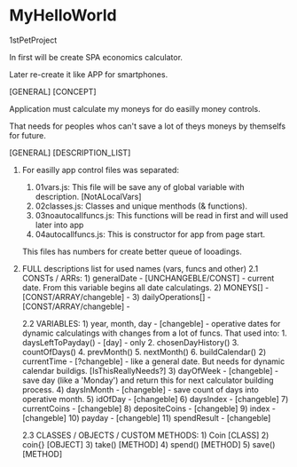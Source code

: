 # MyHelloWorld
 1stPetProject

In first will be create SPA economics calculator.

Later re-create it like APP for smartphones.


[GENERAL]
[CONCEPT]

Application must calculate my moneys for 
do easilly money controls.

That needs for peoples whos can't save a lot
of theys moneys by themselfs for future.

[GENERAL]
[DESCRIPTION_LIST]

1. For easilly app control files was separated:
    1) 01vars.js: This file will be save any of global variable with description. [NotALocalVars]
    2) 02classes.js: Classes and unique menthods (& functions). 
    3) 03noautocallfuncs.js: This functions will be read in first and will used later into app
    4) 04autocallfuncs.js: This is constructor for app from page start.
   
   This files has numbers for create better queue of looadings.

2. FULL descriptions list for used names (vars, funcs and other)
    2.1 CONSTs / ARRs:
        1) generalDate - [UNCHANGEBLE/CONST] - current date. From this variable begins all date calculatings.
        2) MONEYS[] - [CONST/ARRAY/changeble] - 
        3) dailyOperations[] - [CONST/ARRAY/changeble] - 

    2.2 VARIABLES:
       1) year, month, day - [changeble] - operative dates for dynamic calculatings with changes from a lot of funcs.
            That used into:
                1. daysLeftToPayday() - [day] - only
                2. chosenDayHistory()
                3. countOfDays()
                4. prevMonth()
                5. nextMonth()
                6. buildCalendar()
       2) currentTime - [?changeble] - like a general date. But needs for dynamic calendar buildigs. [IsThisReallyNeeds?]
       3) dayOfWeek - [changeble] - save day (like a 'Monday') and return this for next calculator building process.
       4) daysInMonth - [changeble] - save count of days into operative month.
       5) idOfDay - [changeble]
       6) daysIndex - [changeble]
       7) currentCoins - [changeble]
       8) depositeCoins - [changeble]
       9)  index - [changeble] 
       10) payday - [changeble] 
       11) spendResult - [changeble]

    2.3 CLASSES / OBJECTS / CUSTOM METHODS:
        1) Coin [CLASS]
        2) coin{} [OBJECT]
        3) take() [METHOD]
        4) spend() [METHOD]
        5) save() [METHOD]